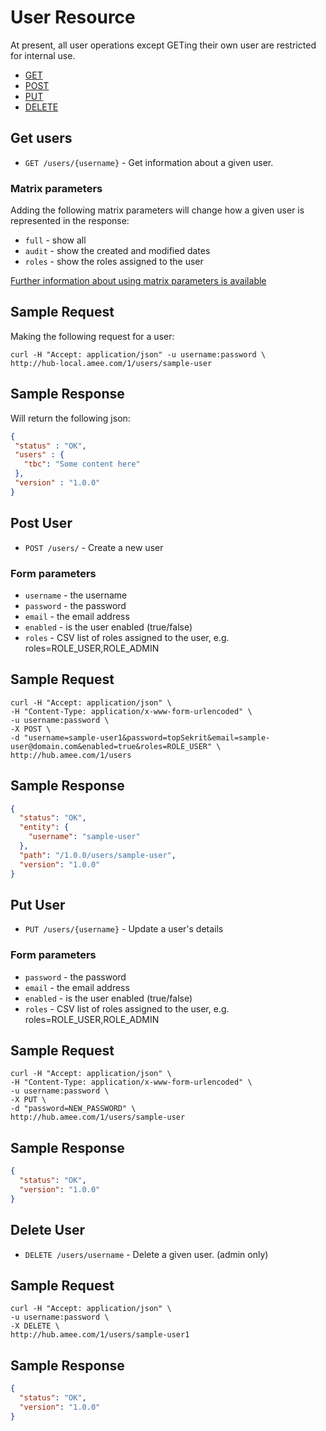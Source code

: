 User Resource
==============

At present, all user operations except GETing their own user are restricted for internal use.

* [GET](https://github.com/AMEE/score-api/blob/internal-api/sections/user.md#get-users)
* [POST](https://github.com/AMEE/score-api/blob/internal-api/sections/user.md#post-user)
* [PUT](https://github.com/AMEE/score-api/blob/internal-api/sections/user.md#put-user)
* [DELETE](https://github.com/AMEE/score-api/blob/internal-api/sections/user.md#delete-user)


Get users
---------

* `GET /users/{username}` - Get information about a given user.  

### Matrix parameters

Adding the following matrix parameters will change how a given user is represented in the response:

* `full` - show all
* `audit` - show the created and modified dates
* `roles` - show the roles assigned to the user

[Further information about using matrix parameters is available](https://github.com/AMEE/score-api/blob/master/sections/resources.md#query--matrix-parameters)

Sample Request
--------------

Making the following request for a user:

```shell
curl -H "Accept: application/json" -u username:password \ 
http://hub-local.amee.com/1/users/sample-user
```

Sample Response
---------------

Will return the following json:

```json
{
 "status" : "OK",
 "users" : {
   "tbc": "Some content here"
 },
 "version" : "1.0.0"
}
```

Post User
---------

* `POST /users/` - Create a new user

### Form parameters

* `username` - the username
* `password` - the password
* `email` - the email address
* `enabled` - is the user enabled (true/false)
* `roles` - CSV list of roles assigned to the user, e.g. roles=ROLE_USER,ROLE_ADMIN

Sample Request
--------------

```shell
curl -H "Accept: application/json" \
-H "Content-Type: application/x-www-form-urlencoded" \
-u username:password \
-X POST \
-d "username=sample-user1&password=topSekrit&email=sample-user@domain.com&enabled=true&roles=ROLE_USER" \
http://hub.amee.com/1/users
```

Sample Response
---------------

```json
{
  "status": "OK",
  "entity": {
    "username": "sample-user"
  },
  "path": "/1.0.0/users/sample-user",
  "version": "1.0.0"
}
```


Put User
---------

* `PUT /users/{username}` - Update a user's details

### Form parameters

* `password` - the password
* `email` - the email address
* `enabled` - is the user enabled (true/false)
* `roles` - CSV list of roles assigned to the user, e.g. roles=ROLE_USER,ROLE_ADMIN

Sample Request
--------------

```shell
curl -H "Accept: application/json" \
-H "Content-Type: application/x-www-form-urlencoded" \
-u username:password \
-X PUT \
-d "password=NEW_PASSWORD" \
http://hub.amee.com/1/users/sample-user
```

Sample Response
---------------

```json
{
  "status": "OK",
  "version": "1.0.0"
}
```


Delete User
-----------

* `DELETE /users/username` - Delete a given user. (admin only)

Sample Request
--------------

```shell
curl -H "Accept: application/json" \
-u username:password \
-X DELETE \
http://hub.amee.com/1/users/sample-user1
```

Sample Response
---------------

```json
{
  "status": "OK",
  "version": "1.0.0"
}
```